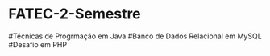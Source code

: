 # FATEC-2-Semestre

#Técnicas de Progrmação em Java
#Banco de Dados Relacional em MySQL
#Desafio em PHP
